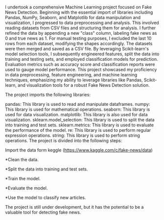 I undertook a comprehensive Machine Learning project focused on Fake News Detection. Beginning with the essential import of libraries including Pandas, NumPy, Seaborn, and Matplotlib for data manipulation and visualization, I progressed to data preprocessing and analysis. This involved reading datasets from CSV files and structuring them for analysis. I further refined the data by appending a new "class" column, labeling fake news as 0 and true news as 1. For manual testing purposes, I excluded the last 10 rows from each dataset, modifying the shapes accordingly. The datasets were then merged and saved as a CSV file. By leveraging Scikit-learn's model selection tools, I subsequently engineered features, split the data into training and testing sets, and employed classification models for prediction. Evaluation metrics such as accuracy score and classification reports were used to gauge model performance. This project showcased my proficiency in data preprocessing, feature engineering, and machine learning techniques, emphasizing my ability to leverage libraries like Pandas, Scikit-learn, and visualization tools for a robust Fake News Detection solution.

The project imports the following libraries:

pandas: This library is used to read and manipulate dataframes.
numpy: This library is used for mathematical operations.
seaborn: This library is used for data visualization.
matplotlib: This library is also used for data visualization.
sklearn.model_selection: This library is used to split the data into training and test sets.
sklearn.metrics: This library is used to evaluate the performance of the model.
re: This library is used to perform regular expression operations.
string: This library is used to perform string operations.
The project is divided into the following steps:

Import the data form keggle  (https://www.kaggle.com/c/fake-news/data)





*Clean the data.




*Split the data into training and test sets.





*Train the model.




*Evaluate the model.




*Use the model to classify new articles.




The project is still under development, but it has the potential to be a valuable tool for detecting fake news.
